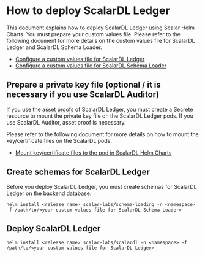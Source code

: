 # How to deploy ScalarDL Ledger

This document explains how to deploy ScalarDL Ledger using Scalar Helm Charts. You must prepare your custom values file. Please refer to the following document for more details on the custom values file for ScalarDL Ledger and ScalarDL Schema Loader.

* [Configure a custom values file for ScalarDL Ledger](./configure-custom-values-scalardl-ledger.md)
* [Configure a custom values file for ScalarDL Schema Loader](./configure-custom-values-scalardl-schema-loader.md)

## Prepare a private key file (optional / it is necessary if you use ScalarDL Auditor)

If you use the [asset proofs](https://github.com/scalar-labs/scalardl/blob/master/docs/how-to-use-proof.md) of ScalarDL Ledger, you must create a Secrete resource to mount the private key file on the ScalarDL Ledger pods. If you use ScalarDL Auditor, asset proof is necessary.

Please refer to the following document for more details on how to mount the key/certificate files on the ScalarDL pods.

* [Mount key/certificate files to the pod in ScalarDL Helm Charts](./mount-key-and-cert-for-scalardl.md)

## Create schemas for ScalarDL Ledger

Before you deploy ScalarDL Ledger, you must create schemas for ScalarDL Ledger on the backend database.

```console
helm install <release name> scalar-labs/schema-loading -n <namespace> -f /path/to/<your custom values file for ScalarDL Schema Loader>
```

## Deploy ScalarDL Ledger

```console
helm install <release name> scalar-labs/scalardl -n <namespace> -f /path/to/<your custom values file for ScalarDL Ledger>
```
